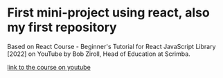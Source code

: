 # First mini-project using react, also my first repository

Based on React Course - Beginner's Tutorial for React JavaScript Library [2022] on YouTube by Bob Ziroll, Head of Education at Scrimba.

[link to the course on youtube](https://www.youtube.com/watch?v=bMknfKXIFA8&ab_channel=freeCodeCamp.org)